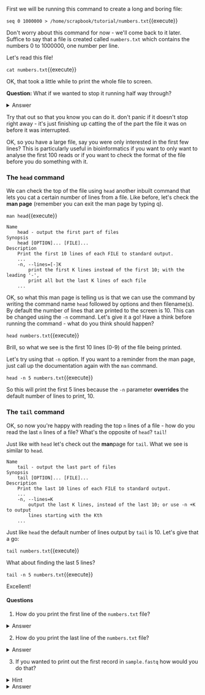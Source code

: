 First we will be running this command to create a long and boring file:

`seq 0 1000000 > /home/scrapbook/tutorial/numbers.txt`{{execute}}

Don't worry about this command for now - we'll come back to it later. 
Suffice to say that a file is created called `numbers.txt` which contains 
the numbers 0 to 1000000, one number per line.

Let's read this file!

`cat numbers.txt`{{execute}}

OK, that took a little while to print the whole file to screen.

**Question:** What if we wanted to stop it running half way through?

<details>
    <summary>Answer</summary>
        Use `ctrl + c`.
</details>


Try that out so that you know you can do it. don't panic if it doesn't stop 
right away - it's just finishing up catting the of the part the file it was on 
before it was interrupted.

OK, so you have a large file, say you were only interested in the first few 
lines?  This is particularly useful in bioinformatics if you want to only want 
to analyse the first 100 reads or if you want to check the format of the file 
before you do something with it.


### The `head` command

We can check the top of the file using `head` another inbuilt command that lets 
you cat a certain number of lines from a file.  Like before, let's check the 
**man page** (remember you can exit the man page by typing q).

`man head`{{execute}}

```shell
Name
    head - output the first part of files
Synopsis
    head [OPTION]... [FILE]...
Description
    Print the first 10 lines of each FILE to standard output.
    ...
    -n, --lines=[-]K
        print the first K lines instead of the first 10; with the leading '-', 
        print all but the last K lines of each file
    ...
```

OK, so what this man page is telling us is that we can use the command by 
writing the command name `head` followed by options and then filename(s). By 
default the number of lines that are printed to the screen is 10.  This can be 
changed using the `-n` command.  Let's give it a go! Have a think before 
running the command - what do you think should happen?

`head numbers.txt`{{execute}}

Brill, so what we see is the first 10 lines (0-9) of the file being printed.  

Let's try using that `-n` option.  If you want to a reminder from the man page, 
just call up the documentation again with the `man` command.
 
`head -n 5 numbers.txt`{{execute}}

So this will print the first 5 lines because the `-n` parameter **overrides** 
the default number of lines to print, 10.

### The `tail` command

OK, so now you're happy with reading the top `n` lines of a file - how do you 
read the last `n` lines of a file? What's the opposite of `head`? `tail`!

Just like with `head` let's check out the **man**page for `tail`.  What we see 
is similar to `head`.

```shell
Name
    tail - output the last part of files
Synopsis
    tail [OPTION]... [FILE]...
Description
    Print the last 10 lines of each FILE to standard output.
    ...
    -n, --lines=K
        output the last K lines, instead of the last 10; or use -n +K to output 
        lines starting with the Kth
    ...
```
Just like `head` the default number of lines output by `tail` is 10.  Let's 
give that a go:

`tail numbers.txt`{{execute}}

What about finding the last 5 lines?

`tail -n 5 numbers.txt`{{execute}}

Excellent!

#### Questions
1. How do you print the first line of the `numbers.txt` file?
<details>
    <summary>Answer</summary>
        `head -n 1 numbers.txt`{{execute}}
</details>

2. How do you print the last line of the `numbers.txt` file?
<details>
    <summary>Answer</summary>
        `tail -n 1 numbers.txt`{{execute}}
</details>

3. If you wanted to print out the first record in `sample.fastq` how would you 
do that?
<details>
    <summary>Hint</summary>
        Remember that fastq have 4 lines per record, so you'll need to 
        grab the first 4 lines using `head`.
</details>
<details>
    <summary>Answer</summary>
        `head -n 4 sample.fastq`{{execute}}
</details>
